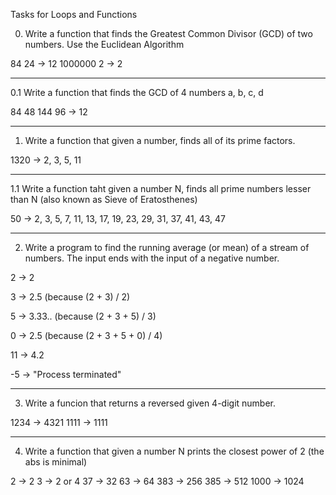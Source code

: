 Tasks for Loops and Functions

0. Write a function that finds the Greatest Common Divisor (GCD) of two numbers. Use the Euclidean Algorithm

  84 24 -> 12
  1000000 2 -> 2

--------------------------------------------
0.1 Write a function that finds the GCD of 4 numbers a, b, c, d

  84 48 144 96 -> 12
  
-------------------------------------------- 
1. Write a function that given a number, finds all of its prime factors. 

  1320 -> 2, 3, 5, 11

--------------------------------------------
1.1 Write a function taht given a number N, finds all prime numbers lesser than N (also known as Sieve of Eratosthenes)

  50 -> 2, 3, 5, 7, 11, 13, 17, 19, 23, 29, 31, 37, 41, 43, 47
  
--------------------------------------------
2. Write a program to find the running average (or mean) of a stream of numbers. The input ends with the input of a negative number.
  
  
  
  2 -> 2
  
  3 -> 2.5 (because (2 + 3) / 2)
  
  5 -> 3.33.. (because (2 + 3 + 5) / 3)
  
  0 -> 2.5 (because (2 + 3 + 5 + 0) / 4)
  
  11 -> 4.2
  
  -5 -> "Process terminated"
  
  
--------------------------------------------  
3. Write a funcion that returns a reversed given 4-digit number. 

  1234 -> 4321
  1111 -> 1111
  
--------------------------------------------  
4. Write a function that given a number N prints the closest power of 2 (the abs is minimal)
  
  2 -> 2
  3 -> 2 or 4
  37 -> 32
  63 -> 64
  383 -> 256
  385 -> 512
  1000 -> 1024

